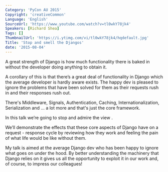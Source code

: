 ```yaml
---
Category: 'PyCon AU 2015'
Copyright: 'creativeCommon'
Language: 'English'
SourceUrl: 'https://www.youtube.com/watch?v=tl0wkY78jk4'
Speakers: [Richard Shea]
Tags: []
ThumbnailUrl: 'https://i.ytimg.com/vi/tl0wkY78jk4/hqdefault.jpg'
Title: 'Stop and smell the Djangos'
date: '2015-08-04'
---
```

A great strength of Django is how much functionality there is baked in without the developer doing anything to obtain it.

A corollary of this is that there’s a great deal of functionality in Django which the average developer is hardly aware exists. The happy dev is pleased to ignore the problems that have been solved for them as their requests rush in and their responses rush out.

There's Middleware, Signals, Authentication, Caching, Internationalization, Serialization and ... a lot more and that's just the core framework.

In this talk we’re going to stop and admire the view .

We’ll demonstrate the effects that these core aspects of Django have on a request - response cycle by reviewing how they work and feeling the pain of what life would be like without them.

My talk is aimed at the average Django dev who has been happy to ignore what goes on under the hood. By better understanding the machinery that Django relies on it gives us all the opportunity to exploit it in our work and, of course, to impress our colleagues!
